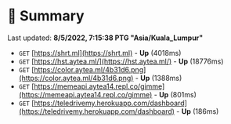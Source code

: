 # 📖 Summary
Last updated: **8/5/2022, 7:15:38 PTG "Asia/Kuala_Lumpur"**

- `GET` [https://shrt.ml](https://shrt.ml) - **Up** (4018ms)
- `GET` [https://hst.aytea.ml/](https://hst.aytea.ml/) - **Up** (18776ms)
- `GET` [https://color.aytea.ml/4b31d6.png](https://color.aytea.ml/4b31d6.png) - **Up** (1388ms)
- `GET` [https://memeapi.aytea14.repl.co/gimme](https://memeapi.aytea14.repl.co/gimme) - **Up** (801ms)
- `GET` [https://teledrivemy.herokuapp.com/dashboard](https://teledrivemy.herokuapp.com/dashboard) - **Up** (186ms)
